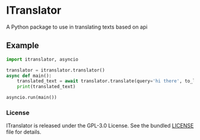 # ITranslator
A Python package to use in translating texts based on api

## Example
```python
import itranslator, asyncio

translator = itranslator.translator()
async def main():
    translated_text = await translator.translate(query='hi there', to_lang='fa')
    print(translated_text)

asyncio.run(main())
```

### License
ITranslator is released under the GPL-3.0 License. See the bundled [LICENSE](https://github.com/irvanyamirali/itranslator/blob/main/LICENSE) file for details.
